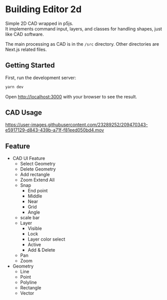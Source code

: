 # Building Editor 2d

Simple 2D CAD wrapped in p5js.  
It implements command input, layers, and classes for handling shapes, just like CAD software.

The main processing as CAD is in the `/src` directory.
Other directories are Next.js related files.

## Getting Started

First, run the development server:

```bash
yarn dev
```

Open [http://localhost:3000](http://localhost:3000) with your browser to see the result.

## CAD Usage

https://user-images.githubusercontent.com/23289252/209470343-e5917129-d843-439b-a71f-f81eed050bd4.mov

## Feature

- CAD UI Feature
  - Select Geometry
  - Delete Geometry
  - Add rectangle
  - Zoom Extend All
  - Snap
    - End point
    - Middle
    - Near
    - Grid
    - Angle
  - scale bar
  - Layer
    - Visible
    - Lock
    - Layer color select
    - Active
    - Add & Delete
  - Pan
  - Zoom
- Geometry
  - Line
  - Point
  - Polyline
  - Rectangle
  - Vector

